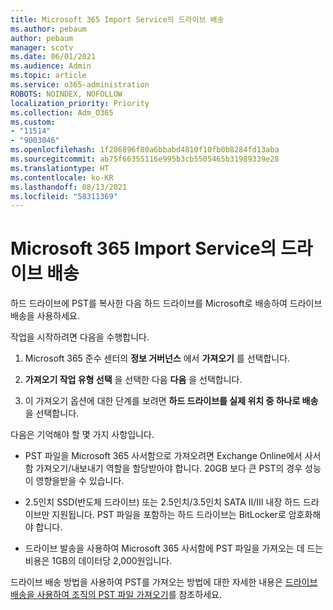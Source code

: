 ```yaml
---
title: Microsoft 365 Import Service의 드라이브 배송
ms.author: pebaum
author: pebaum
manager: scotv
ms.date: 06/01/2021
ms.audience: Admin
ms.topic: article
ms.service: o365-administration
ROBOTS: NOINDEX, NOFOLLOW
localization_priority: Priority
ms.collection: Adm_O365
ms.custom:
- "11514"
- "9003046"
ms.openlocfilehash: 1f286896f80a6bbabd4810f10fb0b8284fd13aba
ms.sourcegitcommit: ab75f66355116e995b3cb5505465b31989339e28
ms.translationtype: HT
ms.contentlocale: ko-KR
ms.lasthandoff: 08/13/2021
ms.locfileid: "58311369"
---
```

# <a name="drive-shipping-in-the-microsoft-365-import-service"></a>Microsoft 365 Import Service의 드라이브 배송

하드 드라이브에 PST를 복사한 다음 하드 드라이브를 Microsoft로 배송하여 드라이브 배송을 사용하세요.

작업을 시작하려면 다음을 수행합니다.

1. Microsoft 365 준수 센터의 **정보 거버넌스** 에서 **가져오기** 를 선택합니다.

1. **가져오기 작업 유형 선택** 을 선택한 다음 **다음** 을 선택합니다.

1. 이 가져오기 옵션에 대한 단계를 보려면 **하드 드라이브를 실제 위치 중 하나로 배송** 을 선택합니다.

다음은 기억해야 할 몇 가지 사항입니다.

- PST 파일을 Microsoft 365 사서함으로 가져오려면 Exchange Online에서 사서함 가져오기/내보내기 역할을 할당받아야 합니다. 20GB 보다 큰 PST의 경우 성능이 영향을받을 수 있습니다.

- 2.5인치 SSD(반도체 드라이브) 또는 2.5인치/3.5인치 SATA II/III 내장 하드 드라이브만 지원됩니다.
PST 파일을 포함하는 하드 드라이브는 BitLocker로 암호화해야 합니다.

- 드라이브 발송을 사용하여 Microsoft 365 사서함에 PST 파일을 가져오는 데 드는 비용은 1GB의 데이터당 2,000원입니다.

드라이브 배송 방법을 사용하여 PST를 가져오는 방법에 대한 자세한 내용은 [드라이브 배송을 사용하여 조직의 PST 파일 가져오기](https://docs.microsoft.com/microsoft-365/compliance/use-drive-shipping-to-import-pst-files-to-office-365)를 참조하세요.
